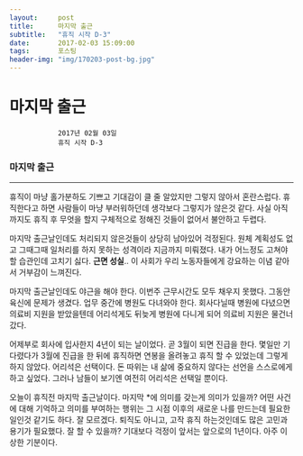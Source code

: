 ```yaml
---
layout:	    post
title: 	    마지막 출근
subtitle:   "휴직 시작 D-3"
date:       2017-02-03 15:09:00
tags:       포스팅
header-img: "img/170203-post-bg.jpg"
---
```


# 	    마지막 출근
```
			2017년 02월 03일
			휴직 시작 D-3
```


### 마지막 출근
----


휴직이 마냥 홀가분하도 기쁘고 기대감이 클 줄 알았지만 그렇지 않아서 혼란스럽다. 휴직한다고 하면 사람들이 마냥 부러워하던데 생각보다 그렇지가 않은것 같다. 사실 아직까지도 휴직 후 무엇을 할지 구체적으로 정해진 것들이 없어서 불안하고 두렵다.

마지막 출근날인데도 처리되지 않은것들이 상당히 남아있어 걱정된다. 원체 계획성도 없고 그때그때 일처리를 하지 못하는 성격이라 지금까지 미뤄졌다. 내가 어느정도 고쳐야할 습관인데 고치기 싫다. __근면 성실__.. 이 사회가 우리 노동자들에게 강요하는 이념 같아서 거부감이 느껴진다.

마지막 출근날인데도 야근을 해야 한다. 이번주 근무시간도 모두 채우지 못했다. 그동안 육신에 문제가 생겼다. 업무 중간에 병원도 다녀와야 한다. 회사다닐때 병원에 다녔으면 의료비 지원을 받았을텐데 어리석게도 뒤늦게 병원에 다니게 되어 의료비 지원은 물건너 갔다.

어제부로 회사에 입사한지 4년이 되는 날이었다. 곧 3월이 되면 진급을 한다. 몇일만 기다렸다가 3월에 진급을 한 뒤에 휴직하면 연봉을 올려놓고 휴직 할 수 있었는데 그렇게 하지 않았다. 어리석은 선택이다. 돈 따위는 내 삶에 중요하지 않다는 선언을 스스로에게 하고 싶었다. 그러나 남들이 보기엔 여전히 어리석은 선택일 뿐이다.

오늘이 휴직전 마지막 출근날이다. 마지막 *에 의미를 갖는게 의미가 있을까? 어떤 사건에 대해 기억하고 의미를 부여하는 행위는 그 시점 이후의 새로운 나를 만드는데 필요한 일인것 같기도 하다. 잘 모르겠다. 퇴직도 아니고, 고작 휴직 하는것인데도 많은 고민과 용기가 필요했다. 잘 할 수 있을까? 기대보다 걱정이 앞서는 앞으로의 1년이다. 아주 이상한 기분이다.
